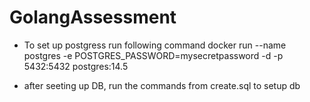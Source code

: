 # GolangAssessment

- To set up postgress run following command
docker run --name postgres -e POSTGRES_PASSWORD=mysecretpassword -d -p 5432:5432 postgres:14.5

- after seeting up DB, run the commands from create.sql to setup db

